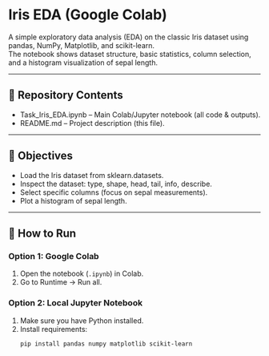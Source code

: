 # Iris EDA (Google Colab)

A simple exploratory data analysis (EDA) on the classic Iris dataset using pandas, NumPy, Matplotlib, and scikit-learn.  
The notebook shows dataset structure, basic statistics, column selection, and a histogram visualization of sepal length.

---

## 📁 Repository Contents
- Task_Iris_EDA.ipynb – Main Colab/Jupyter notebook (all code & outputs).
- README.md – Project description (this file).

---

## 🎯 Objectives
- Load the Iris dataset from sklearn.datasets.
- Inspect the dataset: type, shape, head, tail, info, describe.
- Select specific columns (focus on sepal measurements).
- Plot a histogram of sepal length.

---

## 🚀 How to Run
### Option 1: Google Colab
1. Open the notebook (`.ipynb`) in Colab.  
2. Go to Runtime → Run all.

### Option 2: Local Jupyter Notebook
1. Make sure you have Python installed.  
2. Install requirements:  
   ```bash
   pip install pandas numpy matplotlib scikit-learn
